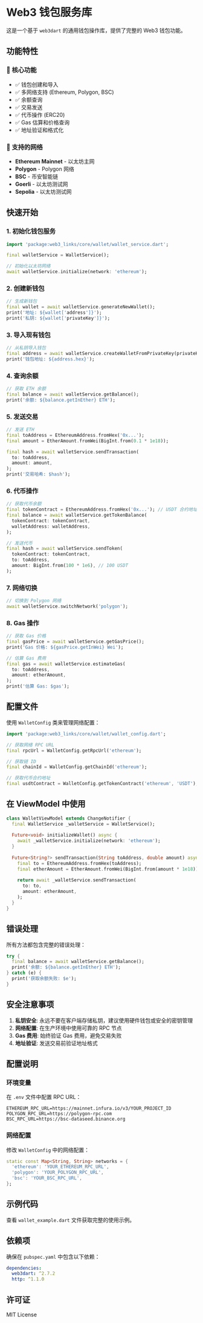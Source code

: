 # Web3 钱包服务库

这是一个基于 `web3dart` 的通用钱包操作库，提供了完整的 Web3 钱包功能。

## 功能特性

### 🚀 核心功能
- ✅ 钱包创建和导入
- ✅ 多网络支持 (Ethereum, Polygon, BSC)
- ✅ 余额查询
- ✅ 交易发送
- ✅ 代币操作 (ERC20)
- ✅ Gas 估算和价格查询
- ✅ 地址验证和格式化

### 🔧 支持的网络
- **Ethereum Mainnet** - 以太坊主网
- **Polygon** - Polygon 网络
- **BSC** - 币安智能链
- **Goerli** - 以太坊测试网
- **Sepolia** - 以太坊测试网

## 快速开始

### 1. 初始化钱包服务

```dart
import 'package:web3_links/core/wallet/wallet_service.dart';

final walletService = WalletService();

// 初始化以太坊网络
await walletService.initialize(network: 'ethereum');
```

### 2. 创建新钱包

```dart
// 生成新钱包
final wallet = await walletService.generateNewWallet();
print('地址: ${wallet['address']}');
print('私钥: ${wallet['privateKey']}');
```

### 3. 导入现有钱包

```dart
// 从私钥导入钱包
final address = await walletService.createWalletFromPrivateKey(privateKey);
print('钱包地址: ${address.hex}');
```

### 4. 查询余额

```dart
// 获取 ETH 余额
final balance = await walletService.getBalance();
print('余额: ${balance.getInEther} ETH');
```

### 5. 发送交易

```dart
// 发送 ETH
final toAddress = EthereumAddress.fromHex('0x...');
final amount = EtherAmount.fromWei(BigInt.from(0.1 * 1e18));

final hash = await walletService.sendTransaction(
  to: toAddress,
  amount: amount,
);
print('交易哈希: $hash');
```

### 6. 代币操作

```dart
// 获取代币余额
final tokenContract = EthereumAddress.fromHex('0x...'); // USDT 合约地址
final balance = await walletService.getTokenBalance(
  tokenContract: tokenContract,
  walletAddress: walletAddress,
);

// 发送代币
final hash = await walletService.sendToken(
  tokenContract: tokenContract,
  to: toAddress,
  amount: BigInt.from(100 * 1e6), // 100 USDT
);
```

### 7. 网络切换

```dart
// 切换到 Polygon 网络
await walletService.switchNetwork('polygon');
```

### 8. Gas 操作

```dart
// 获取 Gas 价格
final gasPrice = await walletService.getGasPrice();
print('Gas 价格: ${gasPrice.getInWei} Wei');

// 估算 Gas 费用
final gas = await walletService.estimateGas(
  to: toAddress,
  amount: etherAmount,
);
print('估算 Gas: $gas');
```

## 配置文件

使用 `WalletConfig` 类来管理网络配置：

```dart
import 'package:web3_links/core/wallet/wallet_config.dart';

// 获取网络 RPC URL
final rpcUrl = WalletConfig.getRpcUrl('ethereum');

// 获取链 ID
final chainId = WalletConfig.getChainId('ethereum');

// 获取代币合约地址
final usdtContract = WalletConfig.getTokenContract('ethereum', 'USDT');
```

## 在 ViewModel 中使用

```dart
class WalletViewModel extends ChangeNotifier {
  final WalletService _walletService = WalletService();
  
  Future<void> initializeWallet() async {
    await _walletService.initialize(network: 'ethereum');
  }
  
  Future<String?> sendTransaction(String toAddress, double amount) async {
    final to = EthereumAddress.fromHex(toAddress);
    final etherAmount = EtherAmount.fromWei(BigInt.from(amount * 1e18));
    
    return await _walletService.sendTransaction(
      to: to,
      amount: etherAmount,
    );
  }
}
```

## 错误处理

所有方法都包含完整的错误处理：

```dart
try {
  final balance = await walletService.getBalance();
  print('余额: ${balance.getInEther} ETH');
} catch (e) {
  print('获取余额失败: $e');
}
```

## 安全注意事项

1. **私钥安全**: 永远不要在客户端存储私钥，建议使用硬件钱包或安全的密钥管理
2. **网络配置**: 在生产环境中使用可靠的 RPC 节点
3. **Gas 费用**: 始终验证 Gas 费用，避免交易失败
4. **地址验证**: 发送交易前验证地址格式

## 配置说明

### 环境变量

在 `.env` 文件中配置 RPC URL：

```env
ETHEREUM_RPC_URL=https://mainnet.infura.io/v3/YOUR_PROJECT_ID
POLYGON_RPC_URL=https://polygon-rpc.com
BSC_RPC_URL=https://bsc-dataseed.binance.org
```

### 网络配置

修改 `WalletConfig` 中的网络配置：

```dart
static const Map<String, String> networks = {
  'ethereum': 'YOUR_ETHEREUM_RPC_URL',
  'polygon': 'YOUR_POLYGON_RPC_URL',
  'bsc': 'YOUR_BSC_RPC_URL',
};
```

## 示例代码

查看 `wallet_example.dart` 文件获取完整的使用示例。

## 依赖项

确保在 `pubspec.yaml` 中包含以下依赖：

```yaml
dependencies:
  web3dart: ^2.7.2
  http: ^1.1.0
```

## 许可证

MIT License 